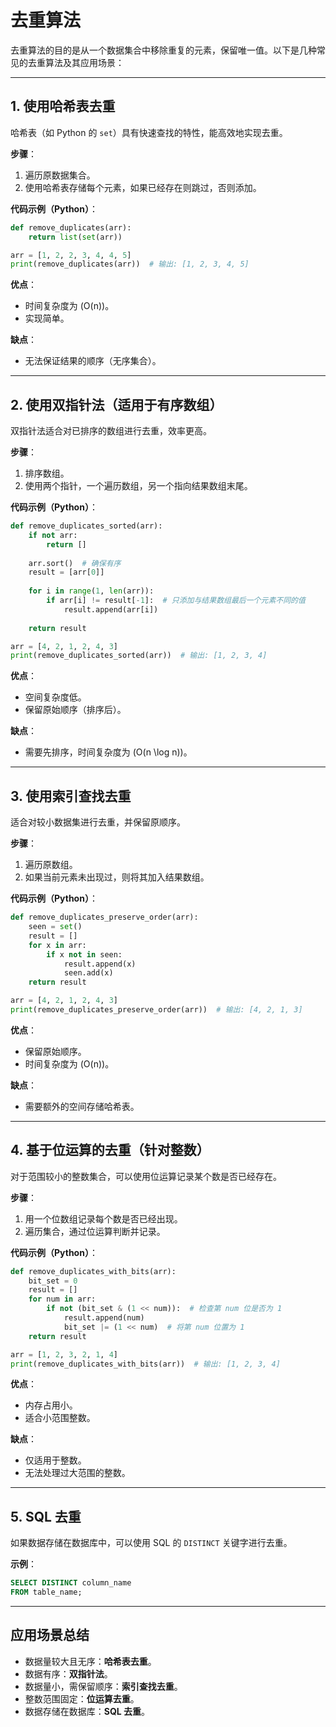 # 去重算法

去重算法的目的是从一个数据集合中移除重复的元素，保留唯一值。以下是几种常见的去重算法及其应用场景：

---

## **1. 使用哈希表去重**
哈希表（如 Python 的 `set`）具有快速查找的特性，能高效地实现去重。

**步骤**：
1. 遍历原数据集合。
2. 使用哈希表存储每个元素，如果已经存在则跳过，否则添加。

**代码示例（Python）**：
```python
def remove_duplicates(arr):
    return list(set(arr))

arr = [1, 2, 2, 3, 4, 4, 5]
print(remove_duplicates(arr))  # 输出: [1, 2, 3, 4, 5]
```

**优点**：
- 时间复杂度为 \(O(n)\)。
- 实现简单。

**缺点**：
- 无法保证结果的顺序（无序集合）。

---

## **2. 使用双指针法（适用于有序数组）**
双指针法适合对已排序的数组进行去重，效率更高。

**步骤**：
1. 排序数组。
2. 使用两个指针，一个遍历数组，另一个指向结果数组末尾。

**代码示例（Python）**：
```python
def remove_duplicates_sorted(arr):
    if not arr:
        return []
    
    arr.sort()  # 确保有序
    result = [arr[0]]
    
    for i in range(1, len(arr)):
        if arr[i] != result[-1]:  # 只添加与结果数组最后一个元素不同的值
            result.append(arr[i])
    
    return result

arr = [4, 2, 1, 2, 4, 3]
print(remove_duplicates_sorted(arr))  # 输出: [1, 2, 3, 4]
```

**优点**：
- 空间复杂度低。
- 保留原始顺序（排序后）。

**缺点**：
- 需要先排序，时间复杂度为 \(O(n \log n)\)。

---

## **3. 使用索引查找去重**
适合对较小数据集进行去重，并保留原顺序。

**步骤**：
1. 遍历原数组。
2. 如果当前元素未出现过，则将其加入结果数组。

**代码示例（Python）**：
```python
def remove_duplicates_preserve_order(arr):
    seen = set()
    result = []
    for x in arr:
        if x not in seen:
            result.append(x)
            seen.add(x)
    return result

arr = [4, 2, 1, 2, 4, 3]
print(remove_duplicates_preserve_order(arr))  # 输出: [4, 2, 1, 3]
```

**优点**：
- 保留原始顺序。
- 时间复杂度为 \(O(n)\)。

**缺点**：
- 需要额外的空间存储哈希表。

---

## **4. 基于位运算的去重（针对整数）**
对于范围较小的整数集合，可以使用位运算记录某个数是否已经存在。

**步骤**：
1. 用一个位数组记录每个数是否已经出现。
2. 遍历集合，通过位运算判断并记录。

**代码示例（Python）**：
```python
def remove_duplicates_with_bits(arr):
    bit_set = 0
    result = []
    for num in arr:
        if not (bit_set & (1 << num)):  # 检查第 num 位是否为 1
            result.append(num)
            bit_set |= (1 << num)  # 将第 num 位置为 1
    return result

arr = [1, 2, 3, 2, 1, 4]
print(remove_duplicates_with_bits(arr))  # 输出: [1, 2, 3, 4]
```

**优点**：
- 内存占用小。
- 适合小范围整数。

**缺点**：
- 仅适用于整数。
- 无法处理过大范围的整数。

---

## **5. SQL 去重**
如果数据存储在数据库中，可以使用 SQL 的 `DISTINCT` 关键字进行去重。

**示例**：
```sql
SELECT DISTINCT column_name
FROM table_name;
```

---

## **应用场景总结**
- 数据量较大且无序：**哈希表去重**。
- 数据有序：**双指针法**。
- 数据量小，需保留顺序：**索引查找去重**。
- 整数范围固定：**位运算去重**。
- 数据存储在数据库：**SQL 去重**。
